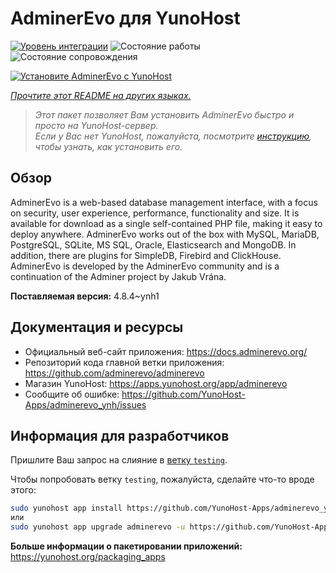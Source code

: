 <!--
Важно: этот README был автоматически сгенерирован <https://github.com/YunoHost/apps/tree/master/tools/readme_generator>
Он НЕ ДОЛЖЕН редактироваться вручную.
-->

# AdminerEvo для YunoHost

[![Уровень интеграции](https://dash.yunohost.org/integration/adminerevo.svg)](https://ci-apps.yunohost.org/ci/apps/adminerevo/) ![Состояние работы](https://ci-apps.yunohost.org/ci/badges/adminerevo.status.svg) ![Состояние сопровождения](https://ci-apps.yunohost.org/ci/badges/adminerevo.maintain.svg)

[![Установите AdminerEvo с YunoHost](https://install-app.yunohost.org/install-with-yunohost.svg)](https://install-app.yunohost.org/?app=adminerevo)

*[Прочтите этот README на других языках.](./ALL_README.md)*

> *Этот пакет позволяет Вам установить AdminerEvo быстро и просто на YunoHost-сервер.*  
> *Если у Вас нет YunoHost, пожалуйста, посмотрите [инструкцию](https://yunohost.org/install), чтобы узнать, как установить его.*

## Обзор

AdminerEvo is a web-based database management interface, with a focus on security, user experience, performance, functionality and size. It is available for download as a single self-contained PHP file, making it easy to deploy anywhere. AdminerEvo works out of the box with MySQL, MariaDB, PostgreSQL, SQLite, MS SQL, Oracle, Elasticsearch and MongoDB. In addition, there are plugins for SimpleDB, Firebird and ClickHouse. AdminerEvo is developed by the AdminerEvo community and is a continuation of the Adminer project by Jakub Vrána.

**Поставляемая версия:** 4.8.4~ynh1
## Документация и ресурсы

- Официальный веб-сайт приложения: <https://docs.adminerevo.org/>
- Репозиторий кода главной ветки приложения: <https://github.com/adminerevo/adminerevo>
- Магазин YunoHost: <https://apps.yunohost.org/app/adminerevo>
- Сообщите об ошибке: <https://github.com/YunoHost-Apps/adminerevo_ynh/issues>

## Информация для разработчиков

Пришлите Ваш запрос на слияние в [ветку `testing`](https://github.com/YunoHost-Apps/adminerevo_ynh/tree/testing).

Чтобы попробовать ветку `testing`, пожалуйста, сделайте что-то вроде этого:

```bash
sudo yunohost app install https://github.com/YunoHost-Apps/adminerevo_ynh/tree/testing --debug
или
sudo yunohost app upgrade adminerevo -u https://github.com/YunoHost-Apps/adminerevo_ynh/tree/testing --debug
```

**Больше информации о пакетировании приложений:** <https://yunohost.org/packaging_apps>
